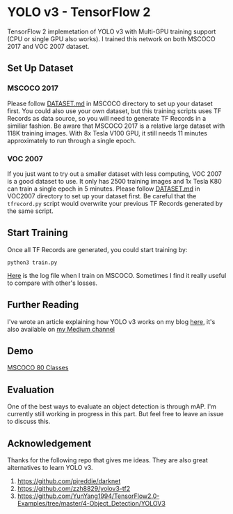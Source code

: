 # YOLO v3 - TensorFlow 2
TensorFlow 2 implemetation of YOLO v3 with Multi-GPU training support (CPU or single GPU also works). I trained this network on both MSCOCO 2017 and VOC 2007 dataset. 

## Set Up Dataset

### MSCOCO 2017
Please follow [DATASET.md](../../Datasets/MSCOCO/DATASET.md) in MSCOCO directory to set up your dataset first. You could also use your own dataset, but this training scripts uses TF Records as data source, so you will need to generate TF Records in a similiar fashion. Be aware that MSCOCO 2017 is a relative large dataset with 118K training images. With 8x Tesla V100 GPU, it still needs 11 minutes approximately to run through a single epoch.

### VOC 2007
If you just want to try out a smaller dataset with less computing, VOC 2007 is a good dataset to use. It only has 2500 training images and 1x Tesla K80 can train a single epoch in 5 minutes. Please follow [DATASET.md](../../Datasets/VOC2007/DATASET.md) in VOC2007 directory to set up your dataset first. Be careful that the `tfrecord.py` script would overwrite your previous TF Records generated by the same script.

## Start Training
Once all TF Records are generated, you could start training by:
```
python3 train.py
```

[Here](https://drive.google.com/file/d/15MGD9oDZQPdPd2Ng5YM2JF4ZIqAQe8z6/view?usp=sharing) is the log file when I train on MSCOCO. Sometimes I find it really useful to compare with other's losses.

## Further Reading

I've wrote an article explaining how YOLO v3 works on my blog [here](https://yanjia.li/dive-really-deep-into-yolo-v3-a-beginners-guide/), it's also available on [my Medium channel]()

## Demo
[MSCOCO 80 Classes](./demo_mscoco.ipynb)

## Evaluation

One of the best ways to evaluate an object detection is through mAP. I'm currently still working in progress in this part. But feel free to leave an issue to discuss this.

## Acknowledgement

Thanks for the following repo that gives me ideas. They are also great alternatives to learn YOLO v3.
1. https://github.com/pjreddie/darknet
2. https://github.com/zzh8829/yolov3-tf2
3. https://github.com/YunYang1994/TensorFlow2.0-Examples/tree/master/4-Object_Detection/YOLOV3

